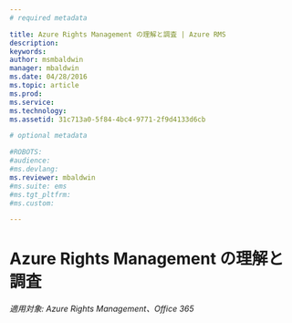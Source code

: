 ```yaml
---
# required metadata

title: Azure Rights Management の理解と調査 | Azure RMS
description:
keywords:
author: msmbaldwin
manager: mbaldwin
ms.date: 04/28/2016
ms.topic: article
ms.prod:
ms.service:
ms.technology:
ms.assetid: 31c713a0-5f84-4bc4-9771-2f9d4133d6cb

# optional metadata

#ROBOTS:
#audience:
#ms.devlang:
ms.reviewer: mbaldwin
#ms.suite: ems
#ms.tgt_pltfrm:
#ms.custom:

---
```


# Azure Rights Management の理解と調査

*適用対象: Azure Rights Management、Office 365*



<!--HONumber=Apr16_HO4-->


